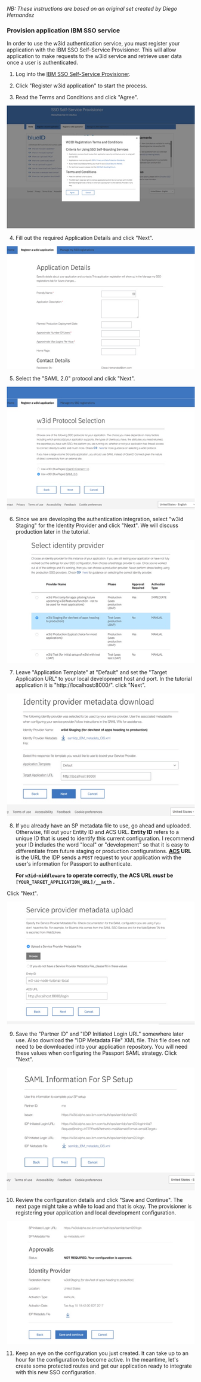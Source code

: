 *NB: These instructions are based on an original set created by Diego Hernandez*

### Provision application IBM SSO service
In order to use the w3id authentication service, you must register your application with the IBM SSO Self-Service Provisioner. This will allow application to make requests to the w3id service and retrieve user data once a user is authenticated.

1. Log into the [IBM SSO Self-Service Provisioner](https://w3.innovate.ibm.com/tools/sso/home.html).

2. Click "Register w3id application" to start the process.

3. Read the Terms and Conditions and click "Agree".

  ![Screenshot 1](documentation/images/ibm_sso_1.jpg)

4. Fill out the required Application Details and click "Next".

  ![Screenshot 2](documentation/images/ibm_sso_2.jpg)

5. Select the "SAML 2.0" protocol and click "Next".

  ![Screenshot 3](documentation/images/ibm_sso_3.jpg)

6. Since we are developing the authentication integration, select "w3id Staging" for the Identity Provider and click "Next". We will discuss production later in the tutorial.

  ![Screenshot 4](documentation/images/ibm_sso_4.jpg)

7. Leave "Application Template" at "Default" and set the "Target Application URL" to your local development host and port. In the tutorial application it is "http://localhost:8000/". click "Next".

  ![Screenshot 5](documentation/images/ibm_sso_5.jpg)

8. If you already have an SP metadata file to use, go ahead and uploaded. Otherwise, fill out your Entity ID and ACS URL. **Entity ID** refers to a unique ID that is used to identify this current configuration. I recommend your ID includes the word "local" or "development" so that it is easy to differentiate from future staging or production configurations. **[ACS](#assertion-consumer-server-acs) URL**  is the URL the IDP sends a `POST` request to your application with the user's information for Passport to authenticate. 

    **For `w3id-middleware` to operate correctly, the ACS URL _must_ be `[YOUR_TARGET_APPLICATION_URL]/__auth` .**

Click "Next".

  ![Screenshot 6](documentation/images/ibm_sso_6.jpg)

9. Save the "Partner ID" and "IDP Initiated Login URL" somewhere later use. Also download the "IDP Metadata File" XML file. This file does not need to be downloaded into your application repository. You will need these values when configuring the Passport SAML strategy. Click "Next".

  ![Screenshot 7](documentation/images/ibm_sso_7.jpg)

10. Review the configuration details and click "Save and Continue". The next page might take a while to load and that is okay. The provisioner is registering your application and local development configuration.

  ![Screenshot 8](documentation/images/ibm_sso_8.jpg)

11. Keep an eye on the configuration you just created. It can take up to an hour for the configuration to become active. In the meantime, let's create some protected routes and get our application ready to integrate with this new SSO configuration.
